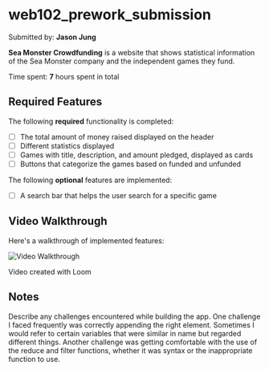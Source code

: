 # web102_prework_submission
Submitted by: **Jason Jung**

**Sea Monster Crowdfunding** is a website that shows statistical information of the Sea Monster company and the independent games they fund.

Time spent: **7** hours spent in total

## Required Features

The following **required** functionality is completed:

* [ ] The total amount of money raised displayed on the header
* [ ] Different statistics displayed 
* [ ] Games with title, description, and amount pledged, displayed as cards
* [ ] Buttons that categorize the games based on funded and unfunded

The following **optional** features are implemented:

* [ ] A search bar that helps the user search for a specific game

## Video Walkthrough

Here's a walkthrough of implemented features:

<img src='https://www.loom.com/share/dbc98ad2dec242b1871d76e711855195?sid=4af0aa17-0d2e-406f-890e-bccc7457c941' title='Video Walkthrough' width='' alt='Video Walkthrough' />

Video created with Loom  


## Notes

Describe any challenges encountered while building the app. One challenge I faced frequently was correctly appending the right element. Sometimes I would refer to certain variables that were similar in name but regarded different things. Another challenge was getting comfortable with the use of the reduce and filter functions, whether it was syntax or the inappropriate function to use. 

